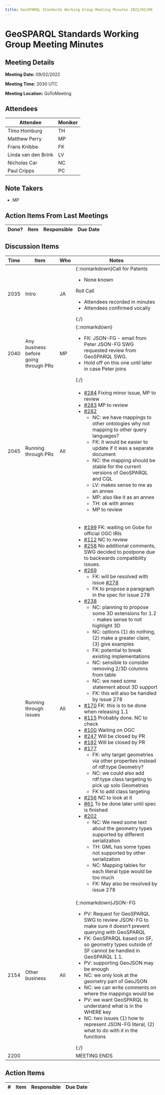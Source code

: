 ```yaml
---
title: GeoSPARQL Standards Working Group Meeting Minutes 2022/02/09
---
```

# GeoSPARQL Standards Working Group Meeting Minutes
## Meeting Details
**Meeting Date:** 09/02/2022

**Meeting Time:** 2030 UTC

**Meeting Location:** GoToMeeting  

## Attendees

| Attendee | Moniker |
| ---- | ---- |
| Timo Homburg | TH |
| Matthew Perry | MP |
| Frans Knibbe | FK |
| Linda van den Brink | LV |
| Nicholas Car | NC |
| Paul Cripps | PC |


## Note Takers
- MP

## Action Items From Last Meetings

| Done? | Item | Responsible | Due Date |
| ---- | ---- | ---- | --- |


## Discussion Items

| Time | Item | Who | Notes |
| ---- | ---- | ---- | ---- |
| 2035 | Intro | JA | {::nomarkdown}Call for Patents<ul><li>None known</li></ul>Roll Call<ul><li>Attendees recorded in minutes</li><li>Attendees confirmed vocally</li></ul>{:/} |
| 2040 | Any business before going through PRs | MP | {::nomarkdown}<ul><li>FK: JSON-FG - email from Peter JSON-FG SWG requested review from GeoSPARQL SWG.</li><li>Hold off on this one until later in case Peter joins</li></ul>{:/} |
| 2045 | Running through PRs | All | <ul><li>[#284](https://github.com/opengeospatial/ogc-geosparql/pull/284) Fixing minor issue, MP to review</li><li>[#283](https://github.com/opengeospatial/ogc-geosparql/pull/283) MP to review</li><li>[#282](https://github.com/opengeospatial/ogc-geosparql/pull/282) <ul><li>NC: we have mappings to other ontologies why not mapping to other query languages?</li><li>FK: it would be easier to update if it was a separate document</li><li>NC: the mapping should be stable for the current versions of GeoSPARQL and CQL</li><li>LV: makes sense to me as an annex</li><li>MP: also like it as an annex</li><li>TH: ok with annex</li><li>MP to review</li></ul></li></ul>  |
| <br/> | Running through issues | All | <ul><li>[#199](https://github.com/opengeospatial/ogc-geosparql/issues/199) FK: waiting on Gobe for official OGC IRIs</li><li>[#112](https://github.com/opengeospatial/ogc-geosparql/issues/112) NC to review</li><li>[#258](https://github.com/opengeospatial/ogc-geosparql/issues/258) No additional comments, SWG decided to postpone due to backwards compatibility issues.</li><li>[#269](https://github.com/opengeospatial/ogc-geosparql/issues/269) <ul><li>FK: will be resolved with issue [#278](https://github.com/opengeospatial/ogc-geosparql/issues/278)</li><li>FK to propose a paragraph in the spec for issue 278</li></ul></li><li>[#238](https://github.com/opengeospatial/ogc-geosparql/issues/238) <ul><li>NC: planning to propose some 3D extensions for 1.2 - makes sense to not highlight 3D</li><li>NC: options (1) do nothing, (2) make a greater claim, (3) give examples</li><li>FK: potential to break existing implementations</li><li>NC: sensible to consider removing 2/3D columns from table</li><li>NC: we need some statement about 3D support</li><li>FK: this will also be handled by issue 278</li></ul></li><li>[#170](https://github.com/opengeospatial/ogc-geosparql/issues/170) FK: this is to be done when releasing 1.1</li><li>[#115](https://github.com/opengeospatial/ogc-geosparql/issues/115) Probably done. NC to check</li><li>[#100](https://github.com/opengeospatial/ogc-geosparql/issues/100) Waiting on OGC</li><li>[#247](https://github.com/opengeospatial/ogc-geosparql/issues/247) Will be closed by PR</li><li>[#182](https://github.com/opengeospatial/ogc-geosparql/issues/182) Will be closed by PR</li><li>[#177](https://github.com/opengeospatial/ogc-geosparql/issues/177) <ul><li>FK: why target geometries via other properties instead of rdf:type Geometry?</li><li>NC: we could also add rdf:type class targeting to pick up solo Geometries</li><li>FK to add class targeting</li></ul></li><li>[#256](https://github.com/opengeospatial/ogc-geosparql/issues/256) NC to look at it</li><li>[#61](https://github.com/opengeospatial/ogc-geosparql/issues/61) To be done later until spec is finished</li><li>[#202](https://github.com/opengeospatial/ogc-geosparql/issues/202) <ul><li>NC: We need some text about the geometry types supported by different serialization</li><li>TH: GML has some types not supported by other serialization</li><li>NC: Mapping tables for each literal type would be too much</li><li>FK: May also be resolved by issue 278</li></ul></li></ul> |
| 2154 | Other business | All | {::nomarkdown}JSON-FG<ul><li>PV: Request for GeoSPARQL SWG to review JSON-FG to make sure it doesn’t prevent querying with GeoSPARQL</li><li>FK: GeoSPARQL based on SF, so geometry types outside of SF cannot be handled in GeoSPARQL 1.1.</li><li>PV: supporting GeoJSON may be enough</li><li>NC: we only look at the geometry part of GeoJSON</li><li>NC: we can write comments on where the mappings would be</li><li>PV: we want GeoSPARQL to understand what is in the WHERE key</li><li>NC: two issues (1) how to represent JSON-FG literal, (2) what to do with it in the functions</li></ul>{:/} |
| 2200 | | | MEETING ENDS |

## Action Items

| \# | Item | Responsible | Due Date |
| ---- | ---- | ---- | ---- |
